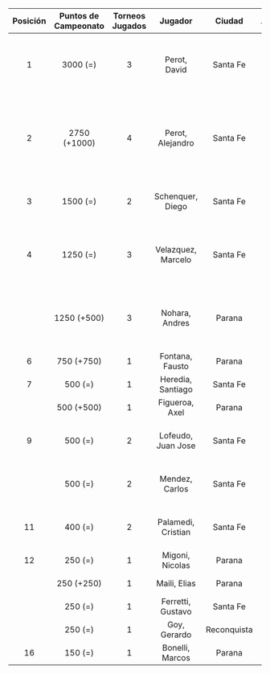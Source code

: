 |  Posición  |  Puntos de Campeonato  |  Torneos Jugados  |      Jugador       |   Ciudad    |  Afiliación  |                 Puntos sumados                 |
|:----------:|:----------------------:|:-----------------:|:------------------:|:-----------:|:------------:|:----------------------------------------------:|
|     1      |        3000 (=)        |         3         |    Perot, David    |  Santa Fe   |   Atemeli    |      1000 (T01) + 1000 (T02) + 1000 (T03)      |
|     2      |      2750 (+1000)      |         4         |  Perot, Alejandro  |  Santa Fe   |   Atemeli    | 1000 (T04) + 750 (T02) + 500 (T03) + 500 (T01) |
|     3      |        1500 (=)        |         2         |  Schenquer, Diego  |  Santa Fe   |   Atemeli    |             750 (T01) + 750 (T03)              |
|     4      |        1250 (=)        |         3         | Velazquez, Marcelo |  Santa Fe   |   AteMeLi    |       500 (T02) + 500 (T01) + 250 (T03)        |
|            |      1250 (+500)       |         3         |   Nohara, Andres   |   Parana    |              |       500 (T04) + 500 (T02) + 250 (T03)        |
|     6      |       750 (+750)       |         1         |  Fontana, Fausto   |   Parana    |   Aspatem    |                   750 (T04)                    |
|     7      |        500 (=)         |         1         | Heredia, Santiago  |  Santa Fe   |   Atemeli    |                   500 (T03)                    |
|            |       500 (+500)       |         1         |   Figueroa, Axel   |   Parana    |   Aspatem    |                   500 (T04)                    |
|     9      |        500 (=)         |         2         | Lofeudo, Juan Jose |  Santa Fe   |   Atemeli    |             250 (T01) + 250 (T03)              |
|            |        500 (=)         |         2         |   Mendez, Carlos   |  Santa Fe   |   Atemeli    |             250 (T03) + 250 (T02)              |
|     11     |        400 (=)         |         2         | Palamedi, Cristian |  Santa Fe   |   Atemeli    |             250 (T02) + 150 (T03)              |
|     12     |        250 (=)         |         1         |  Migoni, Nicolas   |   Parana    |   Aspatem    |                   250 (T02)                    |
|            |       250 (+250)       |         1         |    Maili, Elias    |   Parana    |   Aspatem    |                   250 (T04)                    |
|            |        250 (=)         |         1         | Ferretti, Gustavo  |  Santa Fe   |   Atemeli    |                   250 (T01)                    |
|            |        250 (=)         |         1         |    Goy, Gerardo    | Reconquista |    ATMAR     |                   250 (T02)                    |
|     16     |        150 (=)         |         1         |  Bonelli, Marcos   |   Parana    |   Aspatem    |                   150 (T02)                    |